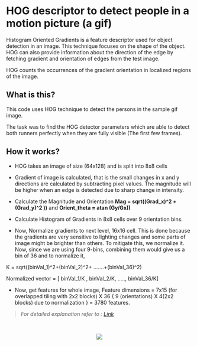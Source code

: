 ﻿
# HOG descriptor to detect people in a motion picture (a gif)

Histogram Oriented Gradients is a feature descriptor used for object
detection in an image. This technique focuses on the shape of the
object. HOG can also provide information about the direction of the edge
by fetching gradient and orientation of edges from the test image.

HOG counts the occurrences of the gradient orientation in localized
regions of the image.

## What is this?

This code uses HOG technique to detect the persons in the sample gif
image.

The task was to find the HOG detector parameters which are able to
detect both runners perfectly when they are fully visible (The first few
frames).

## How it works?

-   HOG takes an image of size (64x128) and is split into 8x8 cells

-   Gradient of image is calculated, that is the small changes in x and
    y directions are calculated by subtracting pixel values. The
    magnitude will be higher when an edge is detected due to sharp
    change in intensity.

-   Calculate the Magnitude and Orientation **Mag = sqrt((Grad_x)\^2 +
    (Grad_y)\^2 ))** and **Orient_theta = atan (Gy/Gx))**

-   Calculate Histogram of Gradients in 8x8 cells over 9 orientation
    bins.

-   Now, Normalize gradients to next level, 16x16 cell. This is done
    because the gradients are very sensitive to lighting changes and
    some parts of image might be brighter than others. To mitigate this,
    we normalize it. Now, since we are using four 9-bins, combining them
    would give us a bin of 36 and to normalize it,

K = sqrt((binVal_1)\^2+(binVal_2)\^2+ .......+(binVal_36)\^2)

Normalized vector = \[ binVal_1/K , binVal_2/K, ....., binVal_36/K\]

-   Now, get features for whole image, Feature dimensions = 7x15 (for
    overlapped tiling with 2x2 blocks) X 36 { 9 (orientations) X 4(2x2
    blocks) due to normalization } = 3780 features.

> <i> For detailed explanation refer to : [Link](https://www.analyticsvidhya.com/blog/2019/09/feature-engineering-images-introduction-hog-feature-descriptor/) </i>

<br/>

<p align="Center">
  <img src="https://raw.githubusercontent.com/wiki/CuriousLad1000/Computer-Vision_Image-Processing/images/c4ef9b73872f5f8d0a194b03a761fde1761a210b.png">
</p>

<br/>
<br/>

